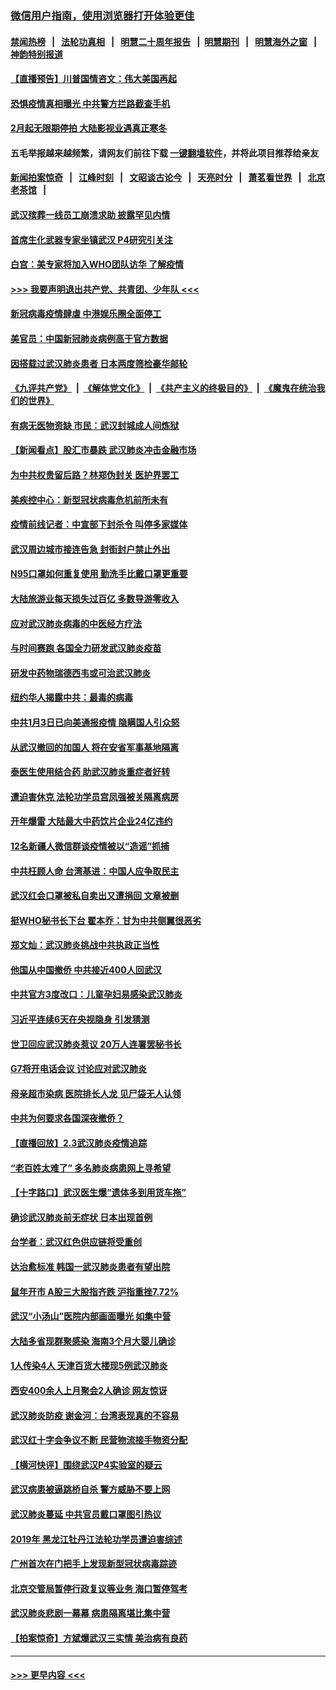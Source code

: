 ### [微信用户指南，使用浏览器打开体验更佳](https://github.com/gfw-breaker/banned-news1/blob/master/indexes/wechat-guide.md?t=0)
#### [禁闻热榜](热点新闻.md?t=0)  &nbsp;&nbsp;|&nbsp;&nbsp; [法轮功真相](https://github.com/gfw-breaker/truth/blob/master/README.md?t=0) &nbsp;&nbsp;|&nbsp;&nbsp; [明慧二十周年报告](https://github.com/gfw-breaker/mh-reports/blob/master/README.md?t=0) &nbsp;&nbsp;|&nbsp;&nbsp;[明慧期刊](https://github.com/gfw-breaker/mh-qikan) &nbsp;&nbsp;|&nbsp;&nbsp; [明慧海外之窗](https://github.com/gfw-breaker/mh-news/blob/master/README.md?t=0) &nbsp;&nbsp;|&nbsp;&nbsp; [神韵特别报道](https://github.com/gfw-breaker/mh-news/blob/master/shenyun.md?t=0)
#### [【直播预告】川普国情咨文：伟大美国再起](../pages/nsc413/n11842079.md?t=02040811) 
#### [恐惧疫情真相曝光 中共警方拦路截查手机](../pages/nsc413/n11842396.md?t=02040811) 
#### [2月起无限期停拍 大陆影视业遇真正寒冬](../pages/nsc413/n11842344.md?t=02040811) 
#### 五毛举报越来越频繁，请网友们前往下载 [一键翻墙软件](https://github.com/gfw-breaker/ssr-accounts)，并将此项目推荐给亲友
#### [新闻拍案惊奇](https://github.com/gfw-breaker/banned-news1/blob/master/pages/link4.md) &nbsp;&nbsp;|&nbsp;&nbsp; [江峰时刻](https://github.com/gfw-breaker/banned-news1/blob/master/pages/link4.md) &nbsp;&nbsp;|&nbsp;&nbsp; [文昭谈古论今](https://github.com/gfw-breaker/banned-news1/blob/master/pages/link4.md) &nbsp;&nbsp;|&nbsp;&nbsp; [天亮时分](https://github.com/gfw-breaker/banned-news1/blob/master/pages/link4.md) &nbsp;&nbsp;|&nbsp;&nbsp; [萧茗看世界](https://github.com/gfw-breaker/banned-news1/blob/master/pages/link4.md) &nbsp;&nbsp;|&nbsp;&nbsp; [北京老茶馆](https://github.com/gfw-breaker/banned-news1/blob/master/pages/link4.md) &nbsp;&nbsp;|&nbsp;&nbsp; 
#### [武汉殡葬一线员工崩溃求助 披露罕见内情](../pages/nsc413/n11842482.md?t=02040811) 
#### [首席生化武器专家坐镇武汉 P4研究引关注](../pages/nsc413/n11842412.md?t=02040811) 
#### [白宫：美专家将加入WHO团队访华 了解疫情](../pages/nsc413/n11842198.md?t=02040811) 
#### [>>> 我要声明退出共产党、共青团、少年队 <<<](https://github.com/begood0513/goodnews/blob/master/quit/letter.md) 
#### [新冠病毒疫情肆虐 中港娱乐圈全面停工](../pages/nsc413/n11842193.md?t=02040811) 
#### [美官员：中国新冠肺炎病例高于官方数据](../pages/nsc413/n11842452.md?t=02040811) 
#### [因搭载过武汉肺炎患者 日本两度筛检豪华邮轮](../pages/nsc413/n11842447.md?t=02040811) 
#### [《九评共产党》](https://github.com/begood0513/9ping.md/blob/master/README.md) &nbsp;|&nbsp; [《解体党文化》](../../../../jtdwh.md/blob/master/README.md)  &nbsp;|&nbsp; [《共产主义的终极目的》](../../../../gczydzjmd.md/blob/master/README.md) &nbsp;|&nbsp; [《魔鬼在统治我们的世界》](../../../../mgztzwmdsj.md/blob/master/README.md) 
#### [有病无医物资缺 市民：武汉封城成人间炼狱](../pages/nsc413/n11839878.md?t=02040811) 
#### [【新闻看点】股汇市暴跌 武汉肺炎冲击金融市场](../pages/nsc413/n11842216.md?t=02040811) 
#### [为中共权贵留后路？林郑伪封关 医护界罢工](../pages/nsc413/n11842359.md?t=02040811) 
#### [美疾控中心：新型冠状病毒危机前所未有](../pages/nsc413/n11842406.md?t=02040811) 
#### [疫情前线记者：中宣部下封杀令 叫停多家媒体](../pages/nsc413/n11842178.md?t=02040811) 
#### [武汉周边城市接连告急 封街封户禁止外出](../pages/nsc413/n11842277.md?t=02040811) 
#### [N95口罩如何重复使用 勤洗手比戴口罩更重要](../pages/nsc413/n11842236.md?t=02040811) 
#### [大陆旅游业每天损失过百亿 多数导游零收入](../pages/nsc413/n11842179.md?t=02040811) 
#### [应对武汉肺炎病毒的中医经方疗法](../pages/nsc413/n11842157.md?t=02040811) 
#### [与时间赛跑  各国全力研发武汉肺炎疫苗](../pages/nsc413/n11842149.md?t=02040811) 
#### [研发中药物瑞德西韦或可治武汉肺炎](../pages/nsc413/n11842100.md?t=02040811) 
#### [纽约华人揭露中共：最毒的病毒](../pages/nsc413/n11840631.md?t=02040811) 
#### [中共1月3日已向美通报疫情 隐瞒国人引众怒](../pages/nsc413/n11841978.md?t=02040811) 
#### [从武汉撤回的加国人 将在安省军事基地隔离](../pages/nsc413/n11840777.md?t=02040811) 
#### [泰医生使用结合药 助武汉肺炎重症者好转](../pages/nsc413/n11842096.md?t=02040811) 
#### [遭迫害休克 法轮功学员宫凤强被关隔离病房](../pages/nsc413/n11841492.md?t=02040811) 
#### [开年爆雷  大陆最大中药饮片企业24亿违约](../pages/nsc413/n11841904.md?t=02040811) 
#### [12名新疆人微信群谈疫情被以“造谣”抓捕](../pages/nsc413/n11839897.md?t=02040811) 
#### [中共枉顾人命 台湾基进：中国人应争取民主](../pages/nsc413/n11841532.md?t=02040811) 
#### [武汉红会口罩被私自卖出又遭捐回 文章被删](../pages/nsc413/n11841871.md?t=02040811) 
#### [挺WHO秘书长下台 翟本乔：甘为中共侧翼很恶劣](../pages/nsc413/n11841484.md?t=02040811) 
#### [郑文灿：武汉肺炎挑战中共执政正当性](../pages/nsc413/n11841537.md?t=02040811) 
#### [他国从中国撤侨 中共接近400人回武汉](../pages/nsc413/n11841290.md?t=02040811) 
#### [中共官方3度改口：儿童孕妇易感染武汉肺炎](../pages/nsc413/n11841631.md?t=02040811) 
#### [习近平连续6天在央视隐身 引发猜测](../pages/nsc413/n11841881.md?t=02040811) 
#### [世卫回应武汉肺炎惹议 20万人连署罢秘书长](../pages/nsc413/n11841664.md?t=02040811) 
#### [G7将开电话会议 讨论应对武汉肺炎](../pages/nsc413/n11841658.md?t=02040811) 
#### [母亲超市染病 医院排长人龙 见尸袋无人认领](../pages/nsc413/n11841762.md?t=02040811) 
#### [中共为何要求各国深夜撤侨？](../pages/nsc413/n11841731.md?t=02040811) 
#### [【直播回放】2.3武汉肺炎疫情追踪](../pages/nsc413/n11841577.md?t=02040811) 
#### [“老百姓太难了” 多名肺炎病患网上寻希望](../pages/nsc413/n11841565.md?t=02040811) 
#### [【十字路口】武汉医生爆“遗体多到用货车拖”](../pages/nsc413/n11840013.md?t=02040811) 
#### [确诊武汉肺炎前无症状 日本出现首例](../pages/nsc413/n11841567.md?t=02040811) 
#### [台学者：武汉红色供应链将受重创](../pages/nsc413/n11841596.md?t=02040811) 
#### [达治愈标准 韩国一武汉肺炎患者有望出院](../pages/nsc413/n11841523.md?t=02040811) 
#### [鼠年开市 A股三大股指齐跌 沪指重挫7.72%](../pages/nsc413/n11840461.md?t=02040811) 
#### [武汉“小汤山”医院内部画面曝光 如集中营](../pages/nsc413/n11841060.md?t=02040811) 
#### [大陆多省现群聚感染 海南3个月大婴儿确诊](../pages/nsc413/n11841274.md?t=02040811) 
#### [1人传染4人 天津百货大楼现5例武汉肺炎](../pages/nsc413/n11840677.md?t=02040811) 
#### [西安400余人上月聚会2人确诊 网友惊讶](../pages/nsc413/n11841178.md?t=02040811) 
#### [武汉肺炎防疫 谢金河：台湾表现真的不容易](../pages/nsc413/n11841120.md?t=02040811) 
#### [武汉红十字会争议不断 民营物流接手物资分配](../pages/nsc413/n11840733.md?t=02040811) 
#### [【横河快评】围绕武汉P4实验室的疑云](../pages/nsc413/n11840494.md?t=02040811) 
#### [武汉病患被逼跳桥自杀 警方威胁不要上网](../pages/nsc413/n11838521.md?t=02040811) 
#### [武汉肺炎蔓延 中共官员戴口罩图引热议](../pages/nsc413/n11840917.md?t=02040811) 
#### [2019年 黑龙江牡丹江法轮功学员遭迫害综述](../pages/nsc413/n11839335.md?t=02040811) 
#### [广州首次在门把手上发现新型冠状病毒踪迹](../pages/nsc413/n11840613.md?t=02040811) 
#### [北京交管局暂停行政复议等业务 海口暂停驾考](../pages/nsc413/n11840528.md?t=02040811) 
#### [武汉肺炎悲剧一幕幕 病患隔离堪比集中营](../pages/nsc413/n11838047.md?t=02040811) 
#### [【拍案惊奇】方斌爆武汉三实情 美治病有良药](../pages/nsc413/n11839984.md?t=02040811) 

----
#### [ >>> 更早内容 <<< ](../indexes/nsc413-earlier.md)
